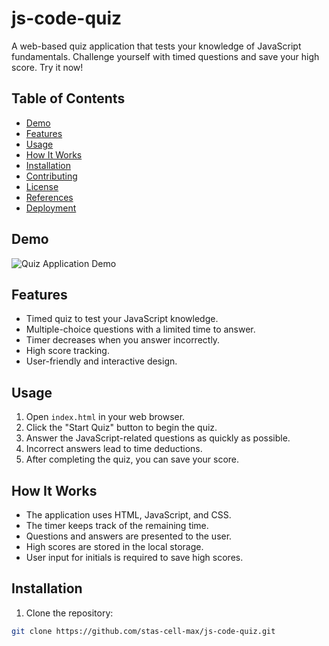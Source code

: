 # js-code-quiz


A web-based quiz application that tests your knowledge of JavaScript fundamentals. Challenge yourself with timed questions and save your high score. Try it now!

## Table of Contents

- [Demo](#demo)
- [Features](#features)
- [Usage](#usage)
- [How It Works](#how-it-works)
- [Installation](#installation)
- [Contributing](#contributing)
- [License](#license)
- [References](#references)
- [Deployment](#deployment)

## Demo

![Quiz Application Demo](demo.gif)

## Features

- Timed quiz to test your JavaScript knowledge.
- Multiple-choice questions with a limited time to answer.
- Timer decreases when you answer incorrectly.
- High score tracking.
- User-friendly and interactive design.

## Usage

1. Open `index.html` in your web browser.
2. Click the "Start Quiz" button to begin the quiz.
3. Answer the JavaScript-related questions as quickly as possible.
4. Incorrect answers lead to time deductions.
5. After completing the quiz, you can save your score.

## How It Works

- The application uses HTML, JavaScript, and CSS.
- The timer keeps track of the remaining time.
- Questions and answers are presented to the user.
- High scores are stored in the local storage.
- User input for initials is required to save high scores.

## Installation

1. Clone the repository:

```bash
git clone https://github.com/stas-cell-max/js-code-quiz.git


